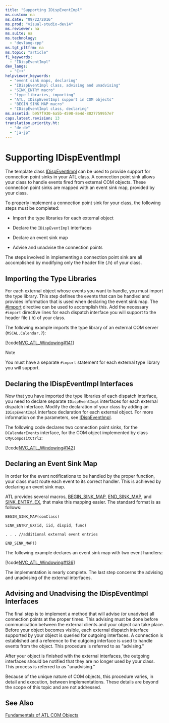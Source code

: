 ```yaml
---
title: "Supporting IDispEventImpl"
ms.custom: na
ms.date: "09/22/2016"
ms.prod: "visual-studio-dev14"
ms.reviewer: na
ms.suite: na
ms.technology: 
  - "devlang-cpp"
ms.tgt_pltfrm: na
ms.topic: "article"
f1_keywords: 
  - "IDispEventImpl"
dev_langs: 
  - "C++"
helpviewer_keywords: 
  - "event sink maps, declaring"
  - "IDispEventImpl class, advising and unadvising"
  - "SINK_ENTRY macro"
  - "type libraries, importing"
  - "ATL, IDispEventImpl support in COM objects"
  - "BEGIN_SINK_MAP macro"
  - "IDispEventImpl class, declaring"
ms.assetid: b957f930-6a5b-4598-8e4d-8027759957e7
caps.latest.revision: 13
translation.priority.ht: 
  - "de-de"
  - "ja-jp"
---
```

# Supporting IDispEventImpl
The template class [IDispEventImpl](../vs140/idispeventimpl-class.md) can be used to provide support for connection point sinks in your ATL class. A connection point sink allows your class to handle events fired from external COM objects. These connection point sinks are mapped with an event sink map, provided by your class.  
  
 To properly implement a connection point sink for your class, the following steps must be completed:  
  
-   Import the type libraries for each external object  
  
-   Declare the `IDispEventImpl` interfaces  
  
-   Declare an event sink map  
  
-   Advise and unadvise the connection points  
  
 The steps involved in implementing a connection point sink are all accomplished by modifying only the header file (.h) of your class.  
  
## Importing the Type Libraries  
 For each external object whose events you want to handle, you must import the type library. This step defines the events that can be handled and provides information that is used when declaring the event sink map. The [#import](../vs140/sharpimport-directive--c---.md) directive can be used to accomplish this. Add the necessary `#import` directive lines for each dispatch interface you will support to the header file (.h) of your class.  
  
 The following example imports the type library of an external COM server (`MSCAL.Calendar.7`):  
  
 [!code[NVC_ATL_Windowing#141](../vs140/codesnippet/CPP/supporting-idispeventimpl_1.h)]  
  
> [!NOTE]
>  You must have a separate `#import` statement for each external type library you will support.  
  
## Declaring the IDispEventImpl Interfaces  
 Now that you have imported the type libraries of each dispatch interface, you need to declare separate `IDispEventImpl` interfaces for each external dispatch interface. Modify the declaration of your class by adding an `IDispEventImpl` interface declaration for each external object. For more information on the parameters, see [IDispEventImpl](../vs140/idispeventimpl-class.md).  
  
 The following code declares two connection point sinks, for the `DCalendarEvents` interface, for the COM object implemented by class `CMyCompositCtrl2`:  
  
 [!code[NVC_ATL_Windowing#142](../vs140/codesnippet/CPP/supporting-idispeventimpl_2.h)]  
  
## Declaring an Event Sink Map  
 In order for the event notifications to be handled by the proper function, your class must route each event to its correct handler. This is achieved by declaring an event sink map.  
  
 ATL provides several macros, [BEGIN_SINK_MAP](../vs140/begin_sink_map.md), [END_SINK_MAP](../vs140/end_sink_map.md), and [SINK_ENTRY_EX](../vs140/sink_entry.md), that make this mapping easier. The standard format is as follows:  
  
 `BEGIN_SINK_MAP(comClass)`  
  
 `SINK_ENTRY_EX(id, iid, dispid, func)`  
  
 `. . . //additional external event entries`  
  
 `END_SINK_MAP()`  
  
 The following example declares an event sink map with two event handlers:  
  
 [!code[NVC_ATL_Windowing#136](../vs140/codesnippet/CPP/supporting-idispeventimpl_3.h)]  
  
 The implementation is nearly complete. The last step concerns the advising and unadvising of the external interfaces.  
  
## Advising and Unadvising the IDispEventImpl Interfaces  
 The final step is to implement a method that will advise (or unadvise) all connection points at the proper times. This advising must be done before communication between the external clients and your object can take place. Before your object becomes visible, each external dispatch interface supported by your object is queried for outgoing interfaces. A connection is established and a reference to the outgoing interface is used to handle events from the object. This procedure is referred to as "advising."  
  
 After your object is finished with the external interfaces, the outgoing interfaces should be notified that they are no longer used by your class. This process is referred to as "unadvising."  
  
 Because of the unique nature of COM objects, this procedure varies, in detail and execution, between implementations. These details are beyond the scope of this topic and are not addressed.  
  
## See Also  
 [Fundamentals of ATL COM Objects](../vs140/fundamentals-of-atl-com-objects.md)